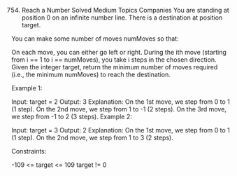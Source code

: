 754. Reach a Number
Solved
Medium
Topics
Companies
You are standing at position 0 on an infinite number line. There is a destination at position target.

You can make some number of moves numMoves so that:

On each move, you can either go left or right.
During the ith move (starting from i == 1 to i == numMoves), you take i steps in the chosen direction.
Given the integer target, return the minimum number of moves required (i.e., the minimum numMoves) to reach the destination.

 

Example 1:

Input: target = 2
Output: 3
Explanation:
On the 1st move, we step from 0 to 1 (1 step).
On the 2nd move, we step from 1 to -1 (2 steps).
On the 3rd move, we step from -1 to 2 (3 steps).
Example 2:

Input: target = 3
Output: 2
Explanation:
On the 1st move, we step from 0 to 1 (1 step).
On the 2nd move, we step from 1 to 3 (2 steps).
 

Constraints:

-109 <= target <= 109
target != 0
